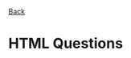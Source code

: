 [Back](https://github.com/coolinmc6/front-end-dev#front-end-development)
<a name="top"></a>

# HTML Questions


